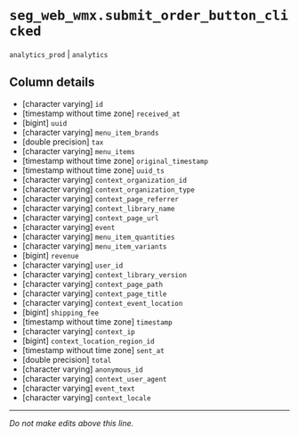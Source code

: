 # `seg_web_wmx.submit_order_button_clicked`
`analytics_prod` | `analytics`

## Column details
* [character varying] `id`
* [timestamp without time zone] `received_at`
* [bigint]    `uuid`
* [character varying] `menu_item_brands`
* [double precision] `tax`
* [character varying] `menu_items`
* [timestamp without time zone] `original_timestamp`
* [timestamp without time zone] `uuid_ts`
* [character varying] `context_organization_id`
* [character varying] `context_organization_type`
* [character varying] `context_page_referrer`
* [character varying] `context_library_name`
* [character varying] `context_page_url`
* [character varying] `event`
* [character varying] `menu_item_quantities`
* [character varying] `menu_item_variants`
* [bigint]    `revenue`
* [character varying] `user_id`
* [character varying] `context_library_version`
* [character varying] `context_page_path`
* [character varying] `context_page_title`
* [character varying] `context_event_location`
* [bigint]    `shipping_fee`
* [timestamp without time zone] `timestamp`
* [character varying] `context_ip`
* [bigint]    `context_location_region_id`
* [timestamp without time zone] `sent_at`
* [double precision] `total`
* [character varying] `anonymous_id`
* [character varying] `context_user_agent`
* [character varying] `event_text`
* [character varying] `context_locale`

-------------------------------------------------------------------------------
*Do not make edits above this line.*
